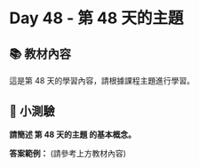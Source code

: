 # Day 48 - 第 48 天的主題

## 📚 教材內容

這是第 48 天的學習內容，請根據課程主題進行學習。

## 📝 小測驗

**請簡述 第 48 天的主題 的基本概念。**

**答案範例：** (請參考上方教材內容)
